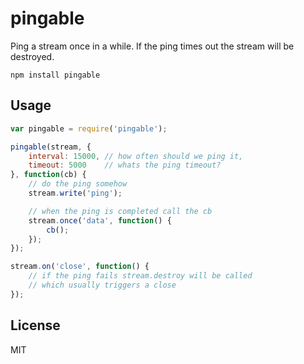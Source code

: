 # pingable

Ping a stream once in a while. If the ping times out the stream will be destroyed.

	npm install pingable

## Usage

``` js
var pingable = require('pingable');

pingable(stream, {
	interval: 15000, // how often should we ping it,
	timeout: 5000    // whats the ping timeout?
}, function(cb) {
	// do the ping somehow
	stream.write('ping');

	// when the ping is completed call the cb
	stream.once('data', function() {
		cb();
	});
});

stream.on('close', function() {
	// if the ping fails stream.destroy will be called
	// which usually triggers a close
});
```

## License

MIT